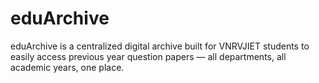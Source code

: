 # eduArchive
eduArchive is a centralized digital archive built for VNRVJIET students to easily access previous year question papers — all departments, all academic years, one place.
